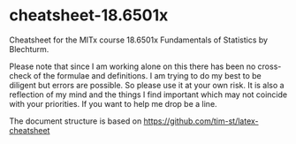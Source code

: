 # cheatsheet-18.6501x
Cheatsheet for the MITx course 18.6501x Fundamentals of Statistics
by Blechturm.
 
 Please note that since I am working alone on this there has been no cross-check of the formulae and definitions. I am trying to do my best to be diligent but errors are possible. So please use it at your own risk. It is also a reflection of my mind and the things I find important which may not coincide with your priorities. If you want to help me drop be a line.
 
 
 The document structure is based on https://github.com/tim-st/latex-cheatsheet
 
 
